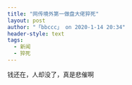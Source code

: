 ```yaml
---
title: "网传境外第一做盘大佬猝死"
layout: post
author: "「bbccc」 on 2020-1-14 20:34"
header-style: text
tags:
  - 新闻
  - 猝死
---
```


<head></head>
<body>
  钱还在，人却没了，真是悲催啊
 <br>
</body>


